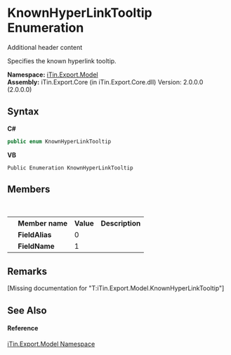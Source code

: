 # KnownHyperLinkTooltip Enumeration
Additional header content 

Specifies the known hyperlink tooltip.

**Namespace:**&nbsp;<a href="N_iTin_Export_Model">iTin.Export.Model</a><br />**Assembly:**&nbsp;iTin.Export.Core (in iTin.Export.Core.dll) Version: 2.0.0.0 (2.0.0.0)

## Syntax

**C#**<br />
``` C#
public enum KnownHyperLinkTooltip
```

**VB**<br />
``` VB
Public Enumeration KnownHyperLinkTooltip
```


## Members
&nbsp;<table><tr><th></th><th>Member name</th><th>Value</th><th>Description</th></tr><tr><td /><td target="F:iTin.Export.Model.KnownHyperLinkTooltip.FieldAlias">**FieldAlias**</td><td>0</td><td /></tr><tr><td /><td target="F:iTin.Export.Model.KnownHyperLinkTooltip.FieldName">**FieldName**</td><td>1</td><td /></tr></table>

## Remarks
\[Missing <remarks> documentation for "T:iTin.Export.Model.KnownHyperLinkTooltip"\]

## See Also


#### Reference
<a href="N_iTin_Export_Model">iTin.Export.Model Namespace</a><br />
